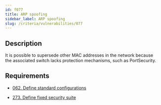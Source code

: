 ```yaml
---
id: f077
title: ARP spoofing
sidebar_label: ARP spoofing
slug: /criteria/vulnerabilities/077
---
```


## Description

It is possible to supersede
other MAC addresses in the network
because the associated switch
lacks protection mechanisms,
such as PortSecurity.

## Requirements

- [062. Define standard configurations](/criteria/requirements/062)

- [273. Define fixed security suite](/criteria/requirements/273)
